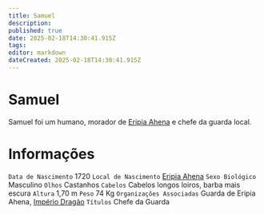 ```yaml
---
title: Samuel
description: 
published: true
date: 2025-02-18T14:30:41.915Z
tags: 
editor: markdown
dateCreated: 2025-02-18T14:30:41.915Z
---
```


# Samuel
Samuel foi um humano, morador de [Eripia Ahena](/lugares/plano-material/drafeon/sudoeste-de-drafeon/eripia-ahena) e chefe da guarda local.

# Informações
`Data de Nascimento` 1720
`Local de Nascimento` [Eripia Ahena](/lugares/plano-material/drafeon/sudoeste-de-drafeon/eripia-ahena)
`Sexo Biológico` Masculino
`Olhos` Castanhos
`Cabelos` Cabelos longos loiros, barba mais escura
`Altura` 1,70 m
`Peso` 74 Kg
`Organizações Associadas` Guarda de Eripia Ahena, [Império Dragão](/faccoes/nacoes/imperio-dragao)
`Títulos` Chefe da Guarda